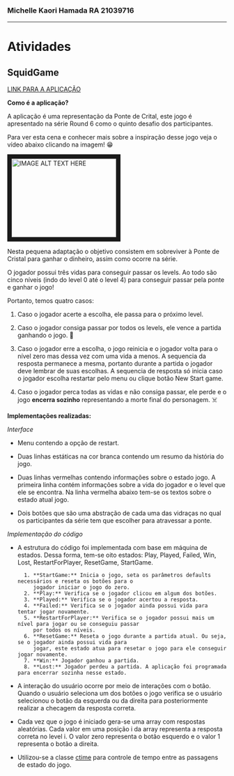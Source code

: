 ### Michelle Kaori Hamada RA 21039716

* * *

# Atividades 

## SquidGame

[LINK PARA A APLICAÇÃO](https://mikaori.github.io/cg_ufabc/squidgame/) 

**Como é a aplicação?**

A aplicação é uma representação da Ponte de Crital, este jogo é apresentado na série Round 6 como o quinto desafio dos participantes. 

Para ver esta cena e conhecer mais sobre a inspiração desse jogo veja o vídeo abaixo clicando na imagem! :grin:

<a href="https://www.youtube.com/watch?v=97Je5DrBWQw" target="_blank"><img src="http://img.youtube.com/vi/97Je5DrBWQw/0.jpg" 
alt="IMAGE ALT TEXT HERE" width="240" height="180" border="10" /></a>

Nesta pequena adaptação o objetivo consistem em sobreviver à Ponte de Cristal para ganhar o dinheiro, assim como ocorre na série. 

O jogador possui três vidas para conseguir passar os levels. Ao todo são cinco níveis (indo do level 0 até o level 4) para conseguir passar pela ponte e ganhar o jogo!

Portanto, temos quatro casos: 
1. Caso o jogador acerte a escolha, ele passa para o próximo level.

2. Caso o jogador consiga passar por todos os levels, ele vence a partida ganhando o jogo. :money_mouth_face: 

3. Caso o jogador erre a escolha, o jogo reinicia e o jogador volta para o nível zero mas dessa vez com uma vida a menos. A sequencia da resposta permanece a mesma, portanto durante a partida o jogador deve lembrar de suas escolhas. A sequencia de resposta só inicia caso o jogador escolha restartar pelo menu ou clique botão New Start game.

4. Caso o jogador perca todas as vidas e não consiga passar, ele perde e o jogo **encerra sozinho** representando a morte final do personagem. :skull_and_crossbones:


**Implementações realizadas:**

*Interface*
- Menu contendo a opção de restart. 

- Duas linhas estáticas na cor branca contendo um resumo da história do jogo.

- Duas linhas vermelhas contendo informações sobre o estado jogo. A primeira linha contém informações sobre a vida do jogador e o level que ele se encontra. Na linha vermelha abaixo tem-se os textos sobre o estado atual jogo.

- Dois botões que são uma abstração de cada uma das vidraças no qual os participantes da série tem que escolher para atravessar a ponte. 

*Implementação do código*
- A estrutura do código foi implementada com base em máquina de estados. Dessa forma, tem-se oito estados: Play, Played, Failed, Win, Lost, RestartForPlayer, ResetGame, StartGame.

        1. **StartGame:** Inicia o jogo, seta os parâmetros defaults necessários e reseta os botões para o 
           jogador iniciar o jogo do zero.
        2. **Play:** Verifica se o jogador clicou em algum dos botões.
        3. **Played:** Verifica se o jogador acertou a resposta.
        4. **Failed:** Verifica se o jogador ainda possui vida para tentar jogar novamente.
        5. **RestartForPlayer:** Verifica se o jogador possui mais um nível para jogar ou se conseguiu passar 
           por todos os níveis.
        6. **ResetGame:** Reseta o jogo durante a partida atual. Ou seja, se o jogador ainda possui vida para
           jogar, este estado atua para resetar o jogo para ele conseguir jogar novamente.
        7. **Win:** Jogador ganhou a partida.
        8. **Lost:** Jogador perdeu a partida. A aplicação foi programada para encerrar sozinha nesse estado. 

- A interação do usuário ocorre por meio de interações com o botão. Quando o usuário seleciona um dos botões o jogo verifica se o usuário selecionou o botão da esquerda ou da direita para posteriormente realizar a checagem da resposta correta. 

- Cada vez que o jogo é iniciado gera-se uma array com respostas aleatórias. Cada valor em uma posição i da array representa a resposta correta no level i. O valor zero representa o botão esquerdo e o valor 1 representa o botão a direita. 

- Utilizou-se a classe [ctime](https://learn.microsoft.com/pt-br/cpp/atl-mfc-shared/reference/ctime-class?view=msvc-170) para controle de tempo entre as passagens de estado do jogo.
